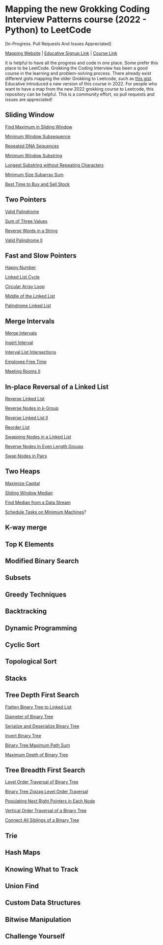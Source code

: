 # Mapping the new Grokking Coding Interview Patterns course (2022 - Python) to LeetCode 
[In-Progress. Pull Requests And Issues Appreciated]

[Mapping Website](https://navidre.github.io/new_grokking_to_leetcode/) | [Educative Signup Link](https://educative.io/signup?referralCode=nrezaeis-xVMKDGxYl5P) | [Course Link](https://www.educative.io/courses/grokking-coding-interview-patterns-python?referralCode=nrezaeis-xVMKDGxYl5P)

It is helpful to have all the progress and code in one place. Some prefer this place to be LeetCode. 
Grokking the Coding Interview has been a good course in the learning and problem-solving process. 
There already exist different gists mapping the older Grokking to Leetcode, such as [this gist](https://gist.github.com/tykurtz/3548a31f673588c05c89f9ca42067bc4).
Educative introduced a new version of this course in 2022. For people who want to have a map from the new 2022 grokking course to Leetcode, this repository can be helpful. This is a community effort, so pull requests and issues are appreciated!

## Sliding Window
[Find Maximum in Sliding Window](https://leetcode.com/problems/sliding-window-maximum/)

[Minimum Window Subsequence](https://leetcode.com/problems/minimum-window-substring/)

[Repeated DNA Sequences](https://leetcode.com/problems/repeated-dna-sequences/)

[Minimum Window Substring](https://leetcode.com/problems/minimum-window-substring/)

[Longest Substring without Repeating Characters](https://leetcode.com/problems/longest-substring-without-repeating-characters/)

[Minimum Size Subarray Sum](https://leetcode.com/problems/minimum-size-subarray-sum/)

[Best Time to Buy and Sell Stock](https://leetcode.com/problems/best-time-to-buy-and-sell-stock/)

## Two Pointers
[Valid Palindrome](https://leetcode.com/problems/valid-palindrome/)

[Sum of Three Values](https://leetcode.com/problems/3sum-closest/)

[Reverse Words in a String](https://leetcode.com/problems/reverse-words-in-a-string/)

[Valid Palindrome II](https://leetcode.com/problems/valid-palindrome-ii/solutions/1861656/official-solution/)

## Fast and Slow Pointers

[Happy Number](https://leetcode.com/problems/happy-number/solutions/421162/official-solution/)

[Linked List Cycle](https://leetcode.com/problems/linked-list-cycle/)

[Circular Array Loop](https://leetcode.com/problems/circular-array-loop/)

[Middle of the Linked List](https://leetcode.com/problems/middle-of-the-linked-list/)

[Palindrome Linked List](https://leetcode.com/problems/palindrome-linked-list/)

## Merge Intervals

[Merge Intervals](https://leetcode.com/problems/merge-intervals/)

[Insert Interval](https://leetcode.com/problems/insert-interval/)

[Interval List Intersections](https://leetcode.com/problems/interval-list-intersections/)

[Employee Free Time](https://leetcode.com/problems/employee-free-time/)

[Meeting Rooms II](https://leetcode.com/problems/meeting-rooms-ii/)

## In-place Reversal of a Linked List

[Reverse Linked List](https://leetcode.com/problems/reverse-linked-list/)

[Reverse Nodes in k-Group](https://leetcode.com/problems/reverse-nodes-in-k-group/)

[Reverse Linked List II](https://leetcode.com/problems/reverse-linked-list-ii/)

[Reorder List](https://leetcode.com/problems/reorder-list/)

[Swapping Nodes in a Linked List](https://leetcode.com/problems/swapping-nodes-in-a-linked-list/)

[Reverse Nodes In Even Length Groups](https://leetcode.com/problems/reverse-nodes-in-even-length-groups/)

[Swap Nodes in Pairs](https://leetcode.com/problems/swap-nodes-in-pairs/)

## Two Heaps

[Maximize Capital](https://leetcode.com/problems/ipo/)

[Sliding Window Median](https://leetcode.com/problems/sliding-window-median/)

[Find Median from a Data Stream](https://leetcode.com/problems/find-median-from-data-stream/)

[Schedule Tasks on Minimum Machines](https://leetcode.com/problems/task-scheduler/)?

## K-way merge

## Top K Elements

## Modified Binary Search

## Subsets

## Greedy Techniques

## Backtracking 

## Dynamic Programming

## Cyclic Sort

## Topological Sort

## Stacks

## Tree Depth First Search
[Flatten Binary Tree to Linked List](https://leetcode.com/problems/flatten-binary-tree-to-linked-list/)

[Diameter of Binary Tree](https://leetcode.com/problems/diameter-of-binary-tree/)

[Serialize and Deserialize Binary Tree](https://leetcode.com/problems/serialize-and-deserialize-binary-tree/)

[Invert Binary Tree](https://leetcode.com/problems/invert-binary-tree/)

[Binary Tree Maximum Path Sum](https://leetcode.com/problems/binary-tree-maximum-path-sum/)

[Maximum Depth of Binary Tree](https://leetcode.com/problems/maximum-depth-of-binary-tree/)

## Tree Breadth First Search
[Level Order Traversal of Binary Tree](https://leetcode.com/problems/binary-tree-level-order-traversal/)

[Binary Tree Zigzag Level Order Traversal](https://leetcode.com/problems/binary-tree-zigzag-level-order-traversal/)

[Populating Next Right Pointers in Each Node](https://leetcode.com/problems/populating-next-right-pointers-in-each-node/)

[Vertical Order Traversal of a Binary Tree](https://leetcode.com/problems/vertical-order-traversal-of-a-binary-tree/)

[Connect All Siblings of a Binary Tree](https://leetcode.com/problems/populating-next-right-pointers-in-each-node/)

## Trie

## Hash Maps

## Knowing What to Track

## Union Find

## Custom Data Structures

## Bitwise Manipulation

## Challenge Yourself


